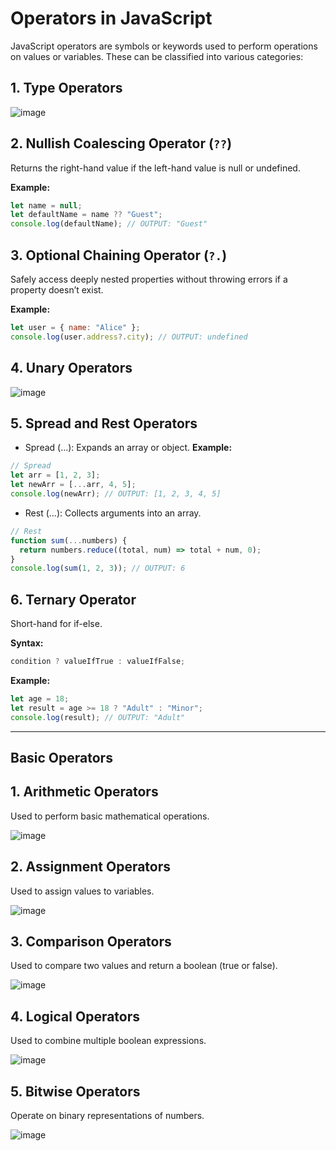 # Operators in JavaScript

JavaScript operators are symbols or keywords used to perform operations on values or variables. These can be classified into various categories:

## 1. Type Operators

![image](https://github.com/user-attachments/assets/d25b6653-0956-4d75-b7d0-bcb8b215f4a4)


## 2. Nullish Coalescing Operator (`??`)

Returns the right-hand value if the left-hand value is null or undefined.

**Example:**

```javascript
let name = null;
let defaultName = name ?? "Guest";
console.log(defaultName); // OUTPUT: "Guest"
```

## 3. Optional Chaining Operator (`?.`)

Safely access deeply nested properties without throwing errors if a property doesn’t exist.

**Example:**

```javascript
let user = { name: "Alice" };
console.log(user.address?.city); // OUTPUT: undefined
```

## 4. Unary Operators

![image](https://github.com/user-attachments/assets/b4e48009-68ac-4562-afd1-d69e1fcf9c47)


## 5. Spread and Rest Operators

- Spread (...): Expands an array or object.
  **Example:**

```javascript
// Spread
let arr = [1, 2, 3];
let newArr = [...arr, 4, 5];
console.log(newArr); // OUTPUT: [1, 2, 3, 4, 5]
```

- Rest (...): Collects arguments into an array.

```javascript
// Rest
function sum(...numbers) {
  return numbers.reduce((total, num) => total + num, 0);
}
console.log(sum(1, 2, 3)); // OUTPUT: 6
```

## 6. Ternary Operator

Short-hand for if-else.

**Syntax:**
```javascript
condition ? valueIfTrue : valueIfFalse;
```
**Example:**

```javascript
let age = 18;
let result = age >= 18 ? "Adult" : "Minor";
console.log(result); // OUTPUT: "Adult"
```
---

## Basic Operators

## 1. Arithmetic Operators

Used to perform basic mathematical operations.

![image](https://github.com/user-attachments/assets/6b113530-7174-4beb-bf1c-0070aea8baeb)


## 2. Assignment Operators

Used to assign values to variables.

![image](https://github.com/user-attachments/assets/28bd2813-2d1f-454a-9d50-2a7ba23a199b)


## 3. Comparison Operators

Used to compare two values and return a boolean (true or false).

![image](https://github.com/user-attachments/assets/5953761d-ea2b-42fa-8704-3cfdcf5a9ed7)


## 4. Logical Operators

Used to combine multiple boolean expressions.

![image](https://github.com/user-attachments/assets/4778d979-297a-4b4f-a8d5-ce923788d980)


## 5. Bitwise Operators

Operate on binary representations of numbers.

![image](https://github.com/user-attachments/assets/cf330f65-9763-4403-9452-73c17eb86f91)

